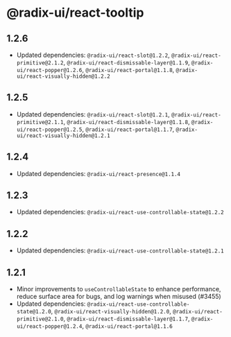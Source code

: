 # @radix-ui/react-tooltip

## 1.2.6

- Updated dependencies: `@radix-ui/react-slot@1.2.2`, `@radix-ui/react-primitive@2.1.2`, `@radix-ui/react-dismissable-layer@1.1.9`, `@radix-ui/react-popper@1.2.6`, `@radix-ui/react-portal@1.1.8`, `@radix-ui/react-visually-hidden@1.2.2`

## 1.2.5

- Updated dependencies: `@radix-ui/react-slot@1.2.1`, `@radix-ui/react-primitive@2.1.1`, `@radix-ui/react-dismissable-layer@1.1.8`, `@radix-ui/react-popper@1.2.5`, `@radix-ui/react-portal@1.1.7`, `@radix-ui/react-visually-hidden@1.2.1`

## 1.2.4

- Updated dependencies: `@radix-ui/react-presence@1.1.4`

## 1.2.3

- Updated dependencies: `@radix-ui/react-use-controllable-state@1.2.2`

## 1.2.2

- Updated dependencies: `@radix-ui/react-use-controllable-state@1.2.1`

## 1.2.1

- Minor improvements to `useControllableState` to enhance performance, reduce surface area for bugs, and log warnings when misused (#3455)
- Updated dependencies: `@radix-ui/react-use-controllable-state@1.2.0`, `@radix-ui/react-visually-hidden@1.2.0`, `@radix-ui/react-primitive@2.1.0`, `@radix-ui/react-dismissable-layer@1.1.7`, `@radix-ui/react-popper@1.2.4`, `@radix-ui/react-portal@1.1.6`
